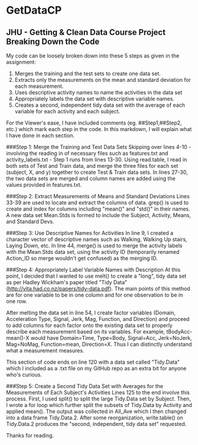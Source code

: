 GetDataCP
=========

JHU - Getting &amp; Clean Data Course Project
Breaking Down the Code
----------------------
My code can be loosely broken down into these 5 steps as given in the assignment:
1. Merges the training and the test sets to create one data set.
2. Extracts only the measurements on the mean and standard deviation for each measurement. 
3. Uses descriptive activity names to name the activities in the data set
4. Appropriately labels the data set with descriptive variable names. 
5. Creates a second, independent tidy data set with the average of each variable for each activity and each subject.

For the Viewer's ease, I have included comments (eg. ##Step1,##Step2, etc.) which
mark each step in the code. In this markdown, I will explain what I have done in each section.

###Step 1: Merge the Training and Test Data Sets
Skipping over lines 4-10 - involving the reading in of necessary files such as features.txt and activity_labels.txt - Step 1 runs from lines 13-30. Using read.table, I read in both sets of Test and Train data, and merge the three files for each set (subject, X, and y) together to create Test & Train data sets. In lines 27-30, the two data sets are merged and column names are added using the values provided in features.txt.

###Step 2: Extract Measurements of Means and Standard Deviations
Lines 33-39 are used to locate and extract the columns of data. grep() is used to create and index for columns including "mean()" and "std()" in their names. A new data set Mean.Stds is formed to include the Subject, Activity, Means, and Standard Devs.

###Step 3: Use Descriptive Names for Activities
In line 9, I created a character vector of descriptive names such as Walking, Walking Up stairs, Laying Down, etc. In line 44, merge() is used to merge the activity labels with the Mean.Stds data set, using the activity ID (temporarily renamed Action_ID so merge wouldn't get confused) as the merging ID.

###Step 4: Appropriately Label Variable Names with Description
At this point, I decided that I wanted to use melt() to create a "long", tidy data set as per Hadley Wickham's paper titled "Tidy Data" (http://vita.had.co.nz/papers/tidy-data.pdf). The main points of this method are for one variable to be in one column and for one observation to be in one row.

After melting the data set in line 54, I create factor variables (Domain, Acceleration Type, Signal, Jerk, Mag, Function, and Direction) and proceed to add columns for each factor onto the existing data set to properly describe each measurement based on its variables. For example, tBodyAcc-mean()-X would have Domain=Time, Type=Body, Signal=Acc, Jerk=NoJerk, Mag=NoMag, Function=mean, Direction=X. Thus I can distinctly understand what a measurement measures.

This section of code ends on line 120 with a data set called "Tidy.Data" which I included as a .txt file on my GitHub repo as an extra bit for anyone who's curious.

###Step 5: Create a Second Tidy Data Set with Averages for the Measurements of Each Subject's Activities
Lines 125 to the end involve this process. First, I used split() to split the large Tidy.Data set by Subject. Then, I wrote a for loop which further split the subsets of Tidy.Data by Activity and applied mean(). The output was collected in All_Ave which I then changed into a data frame Tidy.Data.2. After some reorganization, write.table() on Tidy.Data.2 produces the "second, independent, tidy data set" requested.

Thanks for reading.
